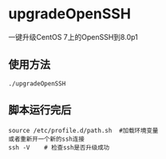 # upgradeOpenSSH
一键升级CentOS 7上的OpenSSH到8.0p1
## 使用方法
```
./upgradeOpenSSH
```
## 脚本运行完后
```
source /etc/profile.d/path.sh  #加载环境变量
或者重新开一个新的ssh连接
ssh -V    # 检查ssh是否升级成功
```
